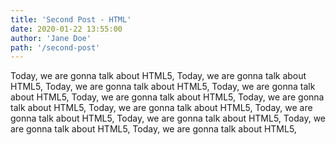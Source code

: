 ```yaml
---
title: 'Second Post - HTML'
date: 2020-01-22 13:55:00
author: 'Jane Doe'
path: '/second-post'
---
```


Today, we are gonna talk about HTML5, Today, we are gonna talk about HTML5, Today, we are gonna talk about HTML5, Today, we are gonna talk about HTML5, Today, we are gonna talk about HTML5, Today, we are gonna talk about HTML5, Today, we are gonna talk about HTML5, Today, we are gonna talk about HTML5, Today, we are gonna talk about HTML5, Today, we are gonna talk about HTML5, Today, we are gonna talk about HTML5, 